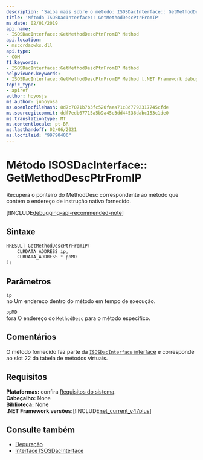 ```yaml
---
description: 'Saiba mais sobre o método: ISOSDacInterface:: GetMethodDescPtrFromIP'
title: 'Método ISOSDacInterface:: GetMethodDescPtrFromIP'
ms.date: 02/01/2019
api.name:
- ISOSDacInterface::GetMethodDescPtrFromIP Method
api.location:
- mscordacwks.dll
api.type:
- COM
f1.keywords:
- ISOSDacInterface::GetMethodDescPtrFromIP Method
helpviewer.keywords:
- ISOSDacInterface::GetMethodDescPtrFromIP Method [.NET Framework debugging]
topic_type:
- apiref
author: hoyosjs
ms.author: juhoyosa
ms.openlocfilehash: 8d7c7071b7b3fc520faea71c8d7792317745cfde
ms.sourcegitcommit: ddf7edb67715a5b9a45e3dd44536dabc153c1de0
ms.translationtype: MT
ms.contentlocale: pt-BR
ms.lasthandoff: 02/06/2021
ms.locfileid: "99790406"
---
```

# <a name="isosdacinterfacegetmethoddescptrfromip-method"></a>Método ISOSDacInterface:: GetMethodDescPtrFromIP

Recupera o ponteiro do MethodDesc correspondente ao método que contém o endereço de instrução nativo fornecido.

[!INCLUDE[debugging-api-recommended-note](../../../../includes/debugging-api-recommended-note.md)]

## <a name="syntax"></a>Sintaxe

```cpp
HRESULT GetMethodDescPtrFromIP(
    CLRDATA_ADDRESS ip,
    CLRDATA_ADDRESS * ppMD
);
```

## <a name="parameters"></a>Parâmetros

`ip`\
no Um endereço dentro do método em tempo de execução.

`ppMD`\
fora O endereço do `MethodDesc` para o método específico.

## <a name="remarks"></a>Comentários

O método fornecido faz parte da [ `ISOSDacInterface` interface](isosdacinterface-interface.md) e corresponde ao slot 22 da tabela de métodos virtuais.

## <a name="requirements"></a>Requisitos

**Plataformas:** confira [Requisitos do sistema](../../get-started/system-requirements.md).  
**Cabeçalho:** None  
**Biblioteca:** None  
**.NET Framework versões:**[!INCLUDE[net_current_v47plus](../../../../includes/net-current-v47plus.md)]  

## <a name="see-also"></a>Consulte também

- [Depuração](index.md)
- [Interface ISOSDacInterface](isosdacinterface-interface.md)
